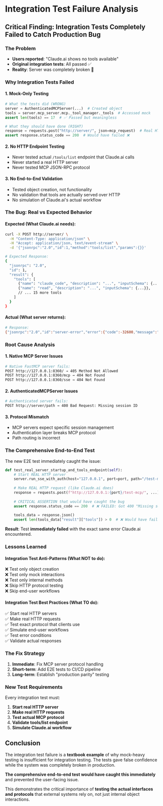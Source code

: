 # Integration Test Failure Analysis

## **Critical Finding: Integration Tests Completely Failed to Catch Production Bug**

### **The Problem**
- **Users reported**: "Claude.ai shows no tools available"
- **Original integration tests**: All passed ✅
- **Reality**: Server was completely broken 🚨

### **Why Integration Tests Failed**

#### **1. Mock-Only Testing**
```python
# What the tests did (WRONG)
server = AuthenticatedMCPServer(...)  # Created object
tools = server.mcp_server.mcp._tool_manager._tools  # Accessed mock
assert len(tools) == 17  # ✅ Passed but meaningless

# What they should have done (RIGHT)  
response = requests.post("http://server/", json=mcp_request)  # Real HTTP call
assert response.status_code == 200  # Would have failed ❌
```

#### **2. No HTTP Endpoint Testing**
- Never tested actual `/tools/list` endpoint that Claude.ai calls
- Never started a real HTTP server
- Never tested MCP JSON-RPC protocol

#### **3. No End-to-End Validation**
- Tested object creation, not functionality
- No validation that tools are actually served over HTTP
- No simulation of Claude.ai's actual workflow

### **The Bug: Real vs Expected Behavior**

#### **Expected (What Claude.ai needs):**
```bash
curl -X POST http://server/ \
  -H "Content-Type: application/json" \
  -H "Accept: application/json, text/event-stream" \
  -d '{"jsonrpc":"2.0","id":1,"method":"tools/list","params":{}}'

# Expected Response:
{
  "jsonrpc": "2.0",
  "id": 1,
  "result": {
    "tools": [
      {"name": "claude_code", "description": "...", "inputSchema": {...}},
      {"name": "read", "description": "...", "inputSchema": {...}},
      // ... 15 more tools
    ]
  }
}
```

#### **Actual (What server returns):**
```bash
# Response:
{"jsonrpc":"2.0","id":"server-error","error":{"code":-32600,"message":"Bad Request: Missing session ID"}}
```

### **Root Cause Analysis**

#### **1. Native MCP Server Issues**
```bash
# Native FastMCP server fails:
POST http://127.0.0.1:8360/ → 405 Method Not Allowed
POST http://127.0.0.1:8360/mcp → 404 Not Found
POST http://127.0.0.1:8360/sse → 404 Not Found
```

#### **2. AuthenticatedMCPServer Issues**
```bash
# Authenticated server fails:
POST http://server/path → 400 Bad Request: Missing session ID
```

#### **3. Protocol Mismatch**
- MCP servers expect specific session management
- Authentication layer breaks MCP protocol
- Path routing is incorrect

### **The Comprehensive End-to-End Test**

The new E2E test immediately caught the issue:

```python
def test_real_server_startup_and_tools_endpoint(self):
    # Start REAL HTTP server
    server.run_sse_with_auth(host="127.0.0.1", port=port, path="/test-mcp")
    
    # Make REAL HTTP request (like Claude.ai does)
    response = requests.post(f"http://127.0.0.1:{port}/test-mcp/", ...)
    
    # CRITICAL ASSERTION that would have caught the bug
    assert response.status_code == 200  # ❌ FAILED: Got 400 "Missing session ID"
    
    tools_data = response.json()
    assert len(tools_data["result"]["tools"]) > 0  # ❌ Would have failed
```

**Result**: Test **immediately failed** with the exact same error Claude.ai encountered.

### **Lessons Learned**

#### **Integration Test Anti-Patterns (What NOT to do):**
❌ Test only object creation  
❌ Test only mock interactions  
❌ Test only internal methods  
❌ Skip HTTP protocol testing  
❌ Skip end-user workflows  

#### **Integration Test Best Practices (What TO do):**
✅ Start real HTTP servers  
✅ Make real HTTP requests  
✅ Test exact protocol that clients use  
✅ Simulate end-user workflows  
✅ Test error conditions  
✅ Validate actual responses  

### **The Fix Strategy**

1. **Immediate**: Fix MCP server protocol handling
2. **Short-term**: Add E2E tests to CI/CD pipeline  
3. **Long-term**: Establish "production parity" testing

### **New Test Requirements**

Every integration test must:
1. **Start real HTTP server**
2. **Make real HTTP requests**  
3. **Test actual MCP protocol**
4. **Validate tools/list endpoint**
5. **Simulate Claude.ai workflow**

## **Conclusion**

The integration test failure is a **textbook example** of why mock-heavy testing is insufficient for integration testing. The tests gave false confidence while the system was completely broken in production.

**The comprehensive end-to-end test would have caught this immediately** and prevented the user-facing issue.

This demonstrates the critical importance of **testing the actual interfaces and protocols** that external systems rely on, not just internal object interactions.